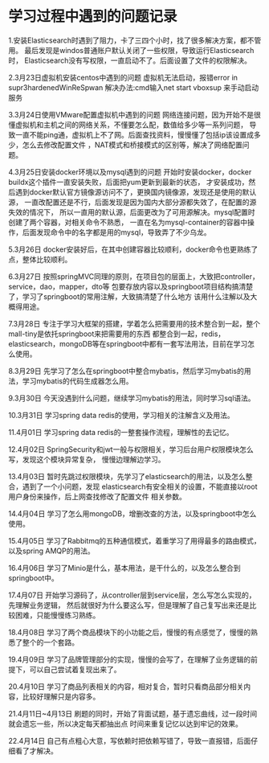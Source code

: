 # 学习过程中遇到的问题记录
1.安装Elasticsearch时遇到了阻力，卡了三四个小时，找了很多解决方案，都不管用。
最后发现是windos普通账户默认关闭了一些权限，导致运行Elasticsearch时，
Elasticsearch没有写权限，一直启动不了。后面设置了文件的权限解决。

2.3月23日虚拟机安装centos中遇到的问题
虚拟机无法启动，报错error in supr3hardenedWinReSpwan
解决办法:cmd输入net start vboxsup 来手动启动服务

3.3月24日使用VMware配置虚拟机中遇到的问题
网络连接问题，因为开始不是很懂虚拟机和主机之间的网络关系，不懂要怎么配，数值给多少等一系列问题，
导致一直不能ping通，虚拟机上不了网。后面查找资料，慢慢懂了包括ip该设置成多少，怎么去修改配置文件
，NAT模式和桥接模式的区别等，解决了网络配置问题。

4.3月25日安装docker环境以及mysql遇到的问题
开始时安装docker，docker buildx这个插件一直安装失败，后面把yum更新到最新的状态，
才安装成功，然后遇到docker默认官方镜像源访问不了，更换国内镜像源，发现还是使用的默认源，
一直改配置还是不行，后面发现是因为国内大部分源都失效了，在配置的源失效的情况下，
所以一直用的默认源，后面更改为了可用源解决。mysql配置时创建了两个容器，对相关命令不熟悉，
一直在名为mysql-container的容器中操作，后面发现命令中的名字都是用的mysql，导致弄了不少乌龙。

5.3月26日
docker安装好后，在其中创建容器比较顺利，docker命令也更熟练了点，整体比较顺利。

6.3月27日
按照springMVC同理的原则，在项目包的层面上，大致把controller，service，dao，mapper，dto等
包要存放内容以及springboot项目结构搞清楚了，学习了springboot的常用注解，大致搞清楚了什么地方
该用什么注解以及大概得用途。

7.3月28日
专注于学习大框架的搭建，学着怎么把需要用的技术整合到一起，整个mall-tiny是依托springboot来把需要用的东西
都整合到一起，redis，elasticsearch，mongoDB等在springboot中都有一套写法用法，目前在学习怎么使用。

8.3月29日
先学习了怎么在springboot中整合mybatis，然后学习mybatis的用法，学习mybatis的代码生成器怎么用。

9.3月30日
今天没遇到什么问题，继续学习mybatis的用法，同时学习sql语法。

10.3月31日
学习spring data redis的使用，学习相关的注解含义及用法。

11.4月01日
学习spring data redis的一整套操作流程，理解性的去记忆。

12.4月02日
SpringSecurity和jwt一般与权限相关，学习后台用户权限模块怎么写，发现这个模块异常复杂，
慢慢边理解边学习。

13.4月03日
暂时先跳过权限模块，先学习了elasticsearch的用法，以及怎么整合，遇到了一个小问题，发现
elasticsearch有安全相关的设置，不能直接以root用户身份来操作，后上网查找修改了配置文件
相关参数。

14.4月04日
学习了怎么用mongoDB，增删改查的方法，以及springboot中怎么使用。 

15.4月05日
学习了Rabbitmq的五种通信模式，着重学习了用得最多的路由模式，以及spring AMQP的用法。

16.4月06日
学习了Minio是什么，基本用法，是干什么的，以及怎么整合到springboot中。

17.4月07日
开始学习源码了，从controller层到service层，怎么写怎么实现的，先理解业务逻辑，
然后就很好为什么要这么写，但是理解了自己复写出来还是比较困难，只能慢慢练习熟练。

18.4月08日
学习了两个商品模块下的小功能之后，慢慢的有点感觉了，慢慢的熟悉了整个的一个套路。

19.4月09日
学习了品牌管理部分的实现，慢慢的会写了，在理解了业务逻辑的前提下，可以自己尝试着复现出来了。

20.4月10日
学习了商品列表相关的内容，相对复合，暂时只看商品部分相关内容，比较好理解只是内容多。

21.4月11日~4月13日
刷题的同时，开始了背面试题，基于遗忘曲线，过一段时间就会遗忘一些，所以决定每天都抽出点
时间来重复记忆以达到牢记的效果。

22.4月14日
自己有点粗心大意，写依赖时把依赖写错了，导致一直报错，后面仔细看了才解决。